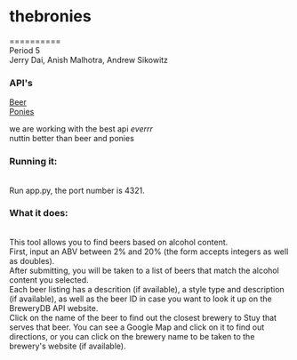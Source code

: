 <h1> thebronies </h1>
==========
<br>
Period 5
<br>
Jerry Dai, Anish Malhotra, Andrew Sikowitz
<br>

<h3> API's </h3>

<a href="www.brewerydb.com/developers/docs"> Beer </a>
<br>
<a href="ponyfac.es/developer#.VGAYYvnF=So"> Ponies </a>
<br>

we are working with the best api <i>everrr</i>
<br>
nuttin better than beer and ponies
<br>
<h3> Running it: </h3>
<br>
Run app.py, the port number is 4321.
<br>
<h3> What it does: </h3>
<br>
This tool allows you to find beers based on alcohol content.
<br>
First, input an ABV between 2% and 20% (the form accepts integers as well as doubles).
<br>
After submitting, you will be taken to a list of beers that match the alcohol content you selected.
<br>
Each beer listing has a descrition (if available), a style type and description (if available), as well as the beer ID in case you want to look it up on the BreweryDB API website.
<br>
Click on the name of the beer to find out the closest brewery to Stuy that serves that beer. You can see a Google Map and click on it to find out directions, or you can click on the brewery name to be taken to the brewery's website (if available).
